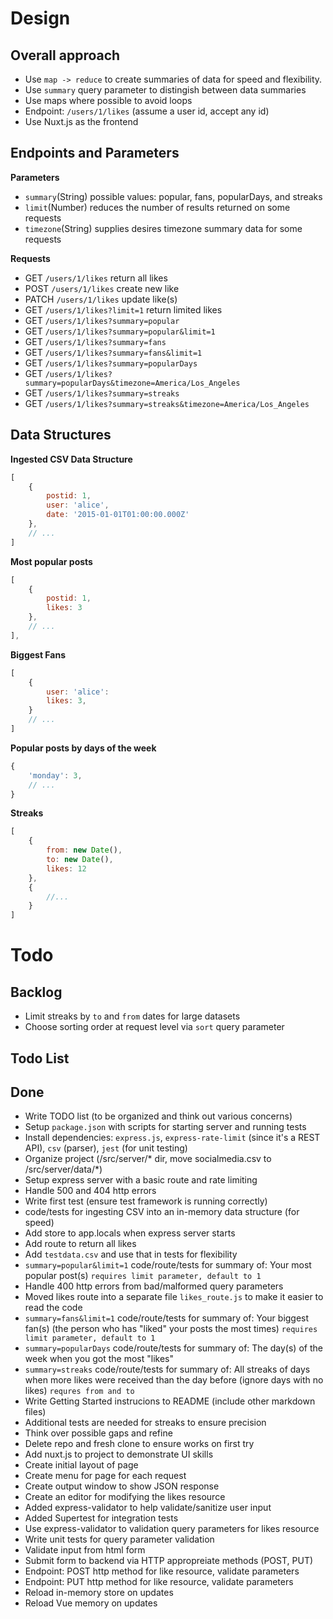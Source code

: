 # Design

## Overall approach

- Use `map -> reduce` to create summaries of data for speed and flexibility.
- Use `summary` query parameter to distingish between data summaries
- Use maps where possible to avoid loops
- Endpoint: `/users/1/likes` (assume a user id, accept any id)
- Use Nuxt.js as the frontend

## Endpoints and Parameters

**Parameters**
- `summary`(String) possible values: popular, fans, popularDays, and streaks
- `limit`(Number) reduces the number of results returned on some requests
- `timezone`(String) supplies desires timezone summary data for some requests

**Requests**
- GET `/users/1/likes` return all likes
- POST `/users/1/likes` create new like
- PATCH `/users/1/likes` update like(s)
- GET `/users/1/likes?limit=1` return limited likes
- GET `/users/1/likes?summary=popular`
- GET `/users/1/likes?summary=popular&limit=1`
- GET `/users/1/likes?summary=fans`
- GET `/users/1/likes?summary=fans&limit=1`
- GET `/users/1/likes?summary=popularDays`
- GET `/users/1/likes?summary=popularDays&timezone=America/Los_Angeles`
- GET `/users/1/likes?summary=streaks`
- GET `/users/1/likes?summary=streaks&timezone=America/Los_Angeles`

## Data Structures

**Ingested CSV Data Structure**
```javascript
[
    { 
        postid: 1,
        user: 'alice',
        date: '2015-01-01T01:00:00.000Z'
    },
    // ...
]
```

**Most popular posts**
```javascript
[
    {
        postid: 1,
        likes: 3
    },
    // ...
],
```

**Biggest Fans**
```javascript
[
    {
        user: 'alice':
        likes: 3,
    }
    // ...
]
```

**Popular posts by days of the week**
```javascript
{
    'monday': 3,
    // ...
}
```

**Streaks**
```javascript
[
    {
        from: new Date(),
        to: new Date(),
        likes: 12
    },
    {
        //...
    }
]
```

# Todo

## Backlog

- Limit streaks by `to` and `from` dates for large datasets
- Choose sorting order at request level via `sort` query parameter

## Todo List


## Done

- Write TODO list (to be organized and think out various concerns)
- Setup `package.json` with scripts for starting server and running tests
- Install dependencies: `express.js`, `express-rate-limit` (since it's a REST API), `csv` (parser), `jest` (for unit testing)
- Organize project (/src/server/* dir, move socialmedia.csv to /src/server/data/*)
- Setup express server with a basic route and rate limiting
- Handle 500 and 404 http errors
- Write first test (ensure test framework is running correctly)
- code/tests for ingesting CSV into an in-memory data structure (for speed)
- Add store to app.locals when express server starts
- Add route to return all likes
- Add `testdata.csv` and use that in tests for flexibility
- `summary=popular&limit=1` code/route/tests for summary of: Your most popular post(s) `requires limit parameter, default to 1`
- Handle 400 http errors from bad/malformed query parameters
- Moved likes route into a separate file `likes_route.js` to make it easier to read the code
- `summary=fans&limit=1` code/route/tests for summary of: Your biggest fan(s) (the person who has "liked" your posts the most times) `requires limit parameter, default to 1`
- `summary=popularDays` code/route/tests for summary of: The day(s) of the week when you got the most "likes"
- `summary=streaks` code/route/tests for summary of: All streaks of days when more likes were received than the day before (ignore days with no likes) `requres from and to`
- Write Getting Started instrucions to README (include other markdown files)
- Additional tests are needed for streaks to ensure precision
- Think over possible gaps and refine
- Delete repo and fresh clone to ensure works on first try
- Add nuxt.js to project to demonstrate UI skills
- Create initial layout of page
- Create menu for page for each request
- Create output window to show JSON response
- Create an editor for modifying the likes resource
- Added express-validator to help validate/sanitize user input
- Added Supertest for integration tests
- Use express-validator to validation query parameters for likes resource
- Write unit tests for query parameter validation
- Validate input from html form
- Submit form to backend via HTTP appropreiate methods (POST, PUT)
- Endpoint: POST http method for like resource, validate parameters
- Endpoint: PUT http method for like resource, validate parameters
- Reload in-memory store on updates
- Reload Vue memory on updates